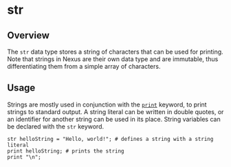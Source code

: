 # str
## Overview
The `str` data type stores a string of characters that can be used for printing. Note that strings in Nexus are their own data type and are immutable, thus differentiating them from a simple array of characters.
## Usage
Strings are mostly used in conjunction with the [`print`](../keywords/print.md) keyword, to print strings to standard output. A string literal can be written in double quotes, or an identifier for another string can be used in its place. String variables can be declared with the `str` keyword.
```
str helloString = "Hello, world!"; # defines a string with a string literal
print helloString; # prints the string
print "\n";
```